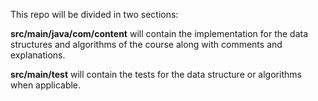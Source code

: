 This repo will be divided in two sections:

**src/main/java/com/content** will contain the implementation for the data structures
and algorithms of the course along with comments and explanations.

**src/main/test** will contain the tests for the data structure or algorithms when
applicable.